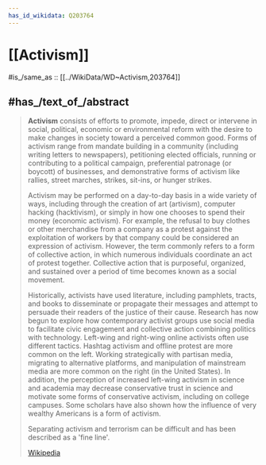 ```yaml
---
has_id_wikidata: Q203764
---
```


# [[Activism]] 

#is_/same_as :: [[../WikiData/WD~Activism,203764]] 

## #has_/text_of_/abstract 

> **Activism** consists of efforts to promote, impede, direct or intervene in social, political, economic or environmental reform with the desire to make changes in society toward a perceived common good. Forms of activism range from mandate building in a community (including writing letters to newspapers), petitioning elected officials, running or contributing to a political campaign, preferential patronage (or boycott) of businesses, and demonstrative forms of activism like rallies, street marches, strikes, sit-ins, or hunger strikes.
>
> Activism may be performed on a day-to-day basis in a wide variety of ways, including through the creation of art (artivism), computer hacking (hacktivism), or simply in how one chooses to spend their money (economic activism). For example, the refusal to buy clothes or other merchandise from a company as a protest against the exploitation of workers by that company could be considered an expression of activism. However, the term commonly refers to a form of collective action, in which numerous individuals coordinate an act of protest together. Collective action that is purposeful, organized, and sustained over a period of time becomes known as a social movement.
>
> Historically, activists have used literature, including pamphlets, tracts, and books to disseminate or propagate their messages and attempt to persuade their readers of the justice of their cause. Research has now begun to explore how contemporary activist groups use social media to facilitate civic engagement and collective action combining politics with technology. Left-wing and right-wing online activists often use different tactics. Hashtag activism and offline protest are more common on the left. Working strategically with partisan media, migrating to alternative platforms, and manipulation of mainstream media are more common on the right (in the United States). In addition, the perception of increased left-wing activism in science and academia may decrease conservative trust in science and motivate some forms of conservative activism, including on college campuses. Some scholars have also shown how the influence of very wealthy Americans is a form of activism.
>
> Separating activism and terrorism can be difficult and has been described as a 'fine line'.
>
> [Wikipedia](https://en.wikipedia.org/wiki/Activism)